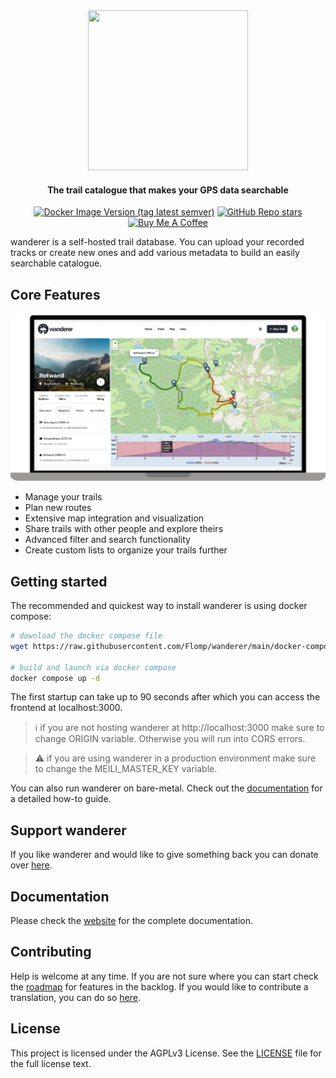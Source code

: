 <div align="center">

  <img src="web/static/svgs/logo_text_two_line_dark.svg" height="256" width="256">

  <h4>The trail catalogue that makes your GPS data searchable</h4>

[![Docker Image Version (tag latest semver)](https://img.shields.io/docker/v/flomp/wanderer-web/latest)](https://github.com/Flomp/wanderer/)
[![GitHub Repo stars](https://img.shields.io/github/stars/flomp/wanderer?style=social)](https://github.com/Flomp/wanderer/)
[![Buy Me A Coffee](https://img.shields.io/badge/Support-wanderer-yellow?logo=buy-me-a-coffee)](https://www.buymeacoffee.com/wanderertrails)

</div>

wanderer is a self-hosted trail database. You can upload your recorded tracks or create new ones and add various metadata to build an easily searchable catalogue. 

## Core Features

![Screenshot of wanderer](docs/src/assets/features.png)

- Manage your trails
- Plan new routes
- Extensive map integration and visualization
- Share trails with other people and explore theirs
- Advanced filter and search functionality
- Create custom lists to organize your trails further


## Getting started
The recommended and quickest way to install wanderer is using docker compose:

``` bash
# download the docker compose file
wget https://raw.githubusercontent.com/Flomp/wanderer/main/docker-compose.yml

# build and launch via docker compose
docker compose up -d
```

The first startup can take up to 90 seconds after which you can access the frontend at localhost:3000.

> ℹ️ if you are not hosting wanderer at http://localhost:3000 make sure to change ORIGIN variable. Otherwise you will run into CORS errors.

> ⚠️ if you are using wanderer in a production environment make sure to change the MEILI_MASTER_KEY variable.

You can also run wanderer on bare-metal. Check out the [documentation](https://wanderer.to/getting-started/installation/#from-source) for a detailed how-to guide.

## Support wanderer

If you like wanderer and would like to give something back you can donate over [here](https://www.buymeacoffee.com/wanderertrails).

## Documentation

Please check the [website](https://wanderer.to) for the complete documentation.

## Contributing

Help is welcome at any time. If you are not sure where you can start check the [roadmap](https://github.com/users/Flomp/projects/2/views/1) for features in the backlog.
If you would like to contribute a translation, you can do so [here](https://crowdin.com/project/wanderer).

## License
This project is licensed under the AGPLv3 License. See the [LICENSE](LICENSE) file for the full license text.
